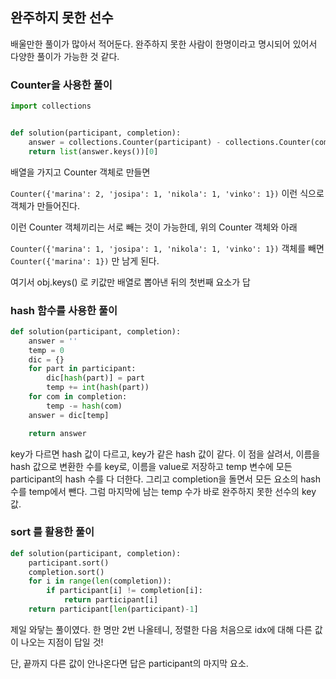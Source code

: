 ## 완주하지 못한 선수

배울만한 풀이가 많아서 적어둔다. 완주하지 못한 사람이 한명이라고 명시되어 있어서 다양한 풀이가 가능한 것 같다.

### Counter을 사용한 풀이

```python
import collections


def solution(participant, completion):
    answer = collections.Counter(participant) - collections.Counter(completion)
    return list(answer.keys())[0]
```

배열을 가지고 Counter 객체로 만들면

`Counter({'marina': 2, 'josipa': 1, 'nikola': 1, 'vinko': 1})`  이런 식으로 객체가 만들어진다.

이런 Counter 객체끼리는 서로 빼는 것이 가능한데, 위의 Counter 객체와 아래

`Counter({'marina': 1, 'josipa': 1, 'nikola': 1, 'vinko': 1})`  객체를 빼면 `Counter({'marina': 1})` 만 남게 된다.

여기서 obj.keys() 로 키값만 배열로 뽑아낸 뒤의 첫번째 요소가 답

### hash 함수를 사용한 풀이

```python
def solution(participant, completion):
    answer = ''
    temp = 0
    dic = {}
    for part in participant:
        dic[hash(part)] = part
        temp += int(hash(part))
    for com in completion:
        temp -= hash(com)
    answer = dic[temp]

    return answer

```

key가 다르면 hash 값이 다르고, key가 같은 hash 값이 같다.
이 점을 살려서, 이름을 hash 값으로 변환한 수를 key로, 이름을 value로 저장하고 temp 변수에 모든 participant의 hash 수를 다 더한다.
그리고 completion을 돌면서 모든 요소의 hash 수를 temp에서 뺀다. 그럼 마지막에 남는 temp 수가 바로 완주하지 못한 선수의 key 값.

### sort 를 활용한 풀이

```python
def solution(participant, completion):
    participant.sort()
    completion.sort()
    for i in range(len(completion)):
        if participant[i] != completion[i]:
            return participant[i]
    return participant[len(participant)-1]
```

제일 와닿는 풀이였다. 한 명만 2번 나올테니, 정렬한 다음 처음으로 idx에 대해 다른 값이 나오는 지점이 답일 것!

단, 끝까지 다른 값이 안나온다면 답은 participant의 마지막 요소.